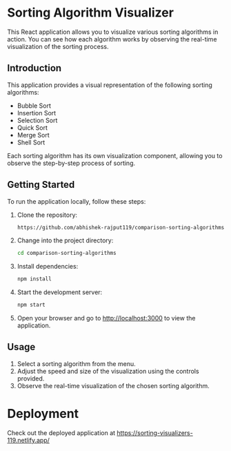 # Sorting Algorithm Visualizer

This React application allows you to visualize various sorting algorithms in action.
You can see how each algorithm works by observing the real-time visualization of the sorting process.

## Introduction

This application provides a visual representation of the following sorting algorithms:

- Bubble Sort
- Insertion Sort
- Selection Sort
- Quick Sort
- Merge Sort
- Shell Sort

Each sorting algorithm has its own visualization component, allowing you to observe the step-by-step process of sorting.

## Getting Started

To run the application locally, follow these steps:

1. Clone the repository:

   ```bash
   https://github.com/abhishek-rajput119/comparison-sorting-algorithms.git

   ```

2. Change into the project directory:

   ```bash
   cd comparison-sorting-algorithms

   ```

3. Install dependencies:

   ```bash
   npm install
   ```

4. Start the development server:

   ```bash
   npm start
   ```

5. Open your browser and go to [http://localhost:3000](http://localhost:3000) to view the application.

## Usage

1. Select a sorting algorithm from the  menu.
2. Adjust the speed and size of the visualization using the controls provided.
3. Observe the real-time visualization of the chosen sorting algorithm.

# Deployment
Check out the deployed application at https://sorting-visualizers-119.netlify.app/

